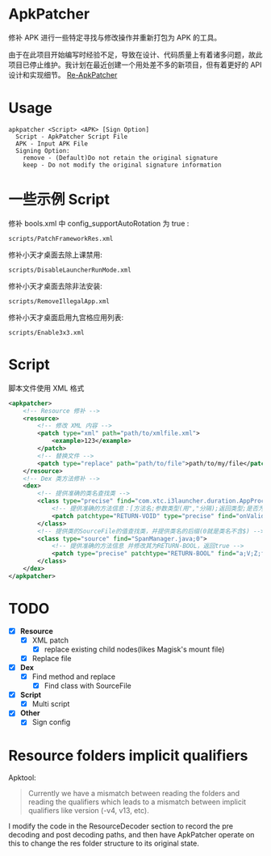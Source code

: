# ApkPatcher
修补 APK 进行一些特定寻找与修改操作并重新打包为 APK 的工具。

由于在此项目开始编写时经验不足，导致在设计、代码质量上有着诸多问题，故此项目已停止维护。我计划在最近创建一个用处差不多的新项目，但有着更好的 API 设计和实现细节。
[Re-ApkPatcher](https://github.com/huanli233/Re-ApkPatcher)

# Usage
```
apkpatcher <Script> <APK> [Sign Option]
  Script - ApkPatcher Script File
  APK - Input APK File
  Signing Option:
    remove - (Default)Do not retain the original signature
    keep - Do not modify the original signature information
```

# 一些示例 Script
修补 bools.xml 中 config_supportAutoRotation 为 true :
```
scripts/PatchFrameworkRes.xml
```
修补小天才桌面去除上课禁用:
```
scripts/DisableLauncherRunMode.xml
```
修补小天才桌面去除非法安装:
```
scripts/RemoveIllegalApp.xml
```
修补小天才桌面启用九宫格应用列表:
```
scripts/Enable3x3.xml
```

# Script
脚本文件使用 XML 格式
```xml
<apkpatcher>
	<!-- Resource 修补 -->
	<resource>
		<!-- 修改 XML 内容 -->
		<patch type="xml" path="path/to/xmlfile.xml">
			<example>123</example>
		</patch>
		<!-- 替换文件 -->
		<patch type="replace" path="path/to/file">path/to/my/file</patch>
	</resource>
	<!-- Dex 类方法修补 -->
	<dex>
		<!-- 提供准确的类名查找类 -->
		<class type="precise" find="com.xtc.i3launcher.duration.AppProcessManager$1">
			<!-- 提供准确的方法信息：[方法名;参数类型(用","分隔);返回类型;是否为static] 并修改其为RETURN-VOID -->
			<patch patchtype="RETURN-VOID" type="precise" find="onValidate;Ljava/lang/String,Z;V;false"></patch>
		</class>
		<!-- 提供类的SourceFile的值查找类，并提供类名的后缀(0就是类名不含$) -->
		<class type="source" find="SpanManager.java;0">
			<!-- 提供准确的方法信息 并修改其为RETURN-BOOL，返回true -->
			<patch type="precise" patchtype="RETURN-BOOL" find="a;V;Z;false">true</patch>
		</class>
	</dex>
</apkpatcher>
```

# TODO
- [x] **Resource**
    - [x] XML patch
        - [x] replace existing child nodes(likes Magisk's mount file)
    - [x] Replace file
- [x] **Dex**
    - [x] Find method and replace
        - [x] Find class with SourceFile
- [x] **Script**
    - [x] Multi script
- [x] **Other**
    - [x] Sign config
    
# Resource folders implicit qualifiers
Apktool:
> Currently we have a mismatch between reading the folders and reading the qualifiers which leads to a mismatch between
implicit qualifiers like version (-v4, v13, etc).

I modify the code in the ResourceDecoder section to record the pre decoding and post decoding paths, and then have ApkPatcher operate on this to change the res folder structure to its original state.
